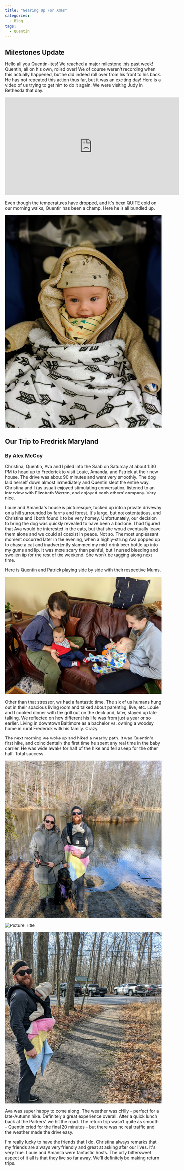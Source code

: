 ```yaml
---
title: "Gearing Up For Xmas"
categories:
  - Blog
tags:
  - Quentin
---
```


## Milestones Update

Hello all you Quentin-ites! We reached a major milestone this past week! Quentin, all on his own, rolled over! We of course weren't recording when this actually happened, but he did indeed roll over from his front to his back. He has not repeated this action thus far, but it was an exciting day! Here is a video of us trying to get him to do it again. We were visiting Judy in Bethesda that day.

<p>
</p>

<iframe width="560" height="315" src="https://www.youtube.com/embed/1RddpcCPH7w" frameborder="0" allow="accelerometer; autoplay; encrypted-media; gyroscope; picture-in-picture" allowfullscreen></iframe>

<p>
</p>

Even though the temperatures have dropped, and it's been QUITE cold on our morning walks, Quentin has been a champ. Here he is all bundled up.

![Picture Title](/assets/images/cold.jpg)

## Our Trip to Fredrick Maryland
### By Alex McCoy

Christina, Quentin, Ava and I piled into the Saab on Saturday at about 1:30 PM to head up to Frederick to visit Louie, Amanda, and Patrick at their new house. The drive was about 90 minutes and went very smoothly. The dog laid herself down almost immediately and Quentin slept the entire way. Christina and I (as usual) enjoyed stimulating conversation, listened to an interview with Elizabeth Warren, and enjoyed each others' company. Very nice.

Louie and Amanda's house is picturesque, tucked up into a private driveway on a hill surrounded by farms and forest. It's large, but not ostentatious, and Christina and I both found it to be very homey. Unfortunately, our decision to bring the dog was quickly revealed to have been a bad one. I had figured that Ava would be interested in the cats, but that she would eventually leave them alone and we could all coexist in peace. Not so. The most unpleasant moment occurred later in the evening, when a highly-strung Ava popped up to chase a cat and inadvertently slammed my mid-drink beer bottle up into my gums and lip. It was more scary than painful, but I nursed bleeding and swollen lip for the rest of the weekend. She won't be tagging along next time.

Here is Quentin and Patrick playing side by side with their respective Mums.

![Picture Title](/assets/images/fredrick.jpg)

Other than that stressor, we had a fantastic time. The six of us humans hung out in their spacious living room and talked about parenting, live, etc. Louie and I cooked dinner with the grill out on the deck and, later, stayed up late talking. We reflected on how different his life was from just a year or so earlier. Living in downtown Baltimore as a bachelor vs. owning a woodsy home in rural Frederick with his family. Crazy.

The next morning we woke up and hiked a nearby path. It was Quentin's first hike, and coincidentally the first time he spent any real time in the baby carrier. He was wide awake for half of the hike and fell asleep for the other half. Total success.

![Picture Title](/assets/images/fredrick_us.jpg)

![Picture Title](/assets/images/louie.jpg)

![Picture Title](/assets/images/carrier.jpg)

Ava was super happy to come along. The weather was chilly - perfect for a late-Autumn hike. Definitely a great experience overall. After a quick lunch back at the Parkers' we hit the road. The return trip wasn't quite as smooth - Quentin cried for the final 20 minutes - but there was no real traffic and the weather made the drive easy.

I'm really lucky to have the friends that I do. Christina always remarks that my friends are always very friendly and great at asking after our lives. It's very true. Louie and Amanda were fantastic hosts. The only bittersweet aspect of it all is that they live so far away. We'll definitely be making return trips.

